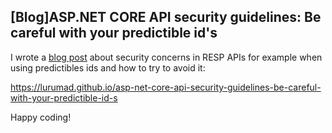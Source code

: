 ## [Blog]ASP.NET CORE API security guidelines: Be careful with your predictible id's

I wrote a [blog post](https://lurumad.github.io/asp-net-core-api-security-guidelines-be-careful-with-your-predictible-id-s) about security concerns in RESP APIs for example when using predictibles ids and how to try to avoid it:

https://lurumad.github.io/asp-net-core-api-security-guidelines-be-careful-with-your-predictible-id-s

Happy coding!
